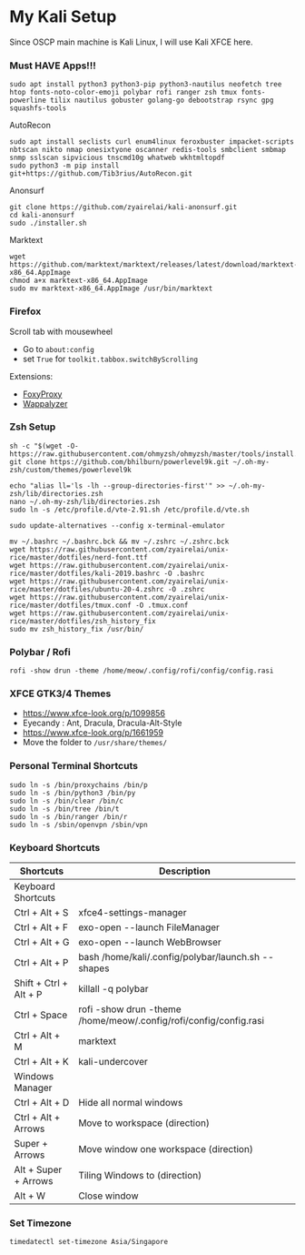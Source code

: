 # My Kali Setup
Since OSCP main machine is Kali Linux, I will use Kali XFCE here.

### Must HAVE Apps!!!
```
sudo apt install python3 python3-pip python3-nautilus neofetch tree htop fonts-noto-color-emoji polybar rofi ranger zsh tmux fonts-powerline tilix nautilus gobuster golang-go debootstrap rsync gpg squashfs-tools
```
AutoRecon
```
sudo apt install seclists curl enum4linux feroxbuster impacket-scripts nbtscan nikto nmap onesixtyone oscanner redis-tools smbclient smbmap snmp sslscan sipvicious tnscmd10g whatweb wkhtmltopdf
sudo python3 -m pip install git+https://github.com/Tib3rius/AutoRecon.git
```
Anonsurf
```
git clone https://github.com/zyairelai/kali-anonsurf.git
cd kali-anonsurf
sudo ./installer.sh
```
Marktext
```
wget https://github.com/marktext/marktext/releases/latest/download/marktext-x86_64.AppImage
chmod a+x marktext-x86_64.AppImage
sudo mv marktext-x86_64.AppImage /usr/bin/marktext
```

### Firefox
Scroll tab with mousewheel
- Go to `about:config`  
- set `True` for `toolkit.tabbox.switchByScrolling`

Extensions:
- [FoxyProxy](https://addons.mozilla.org/en-US/firefox/addon/foxyproxy-standard/)
- [Wappalyzer](https://addons.mozilla.org/en-US/firefox/addon/wappalyzer/)

### Zsh Setup
```
sh -c "$(wget -O- https://raw.githubusercontent.com/ohmyzsh/ohmyzsh/master/tools/install.sh)"
git clone https://github.com/bhilburn/powerlevel9k.git ~/.oh-my-zsh/custom/themes/powerlevel9k

echo "alias ll='ls -lh --group-directories-first'" >> ~/.oh-my-zsh/lib/directories.zsh
nano ~/.oh-my-zsh/lib/directories.zsh
sudo ln -s /etc/profile.d/vte-2.91.sh /etc/profile.d/vte.sh

sudo update-alternatives --config x-terminal-emulator

mv ~/.bashrc ~/.bashrc.bck && mv ~/.zshrc ~/.zshrc.bck
wget https://raw.githubusercontent.com/zyairelai/unix-rice/master/dotfiles/nerd-font.ttf
wget https://raw.githubusercontent.com/zyairelai/unix-rice/master/dotfiles/kali-2019.bashrc -O .bashrc
wget https://raw.githubusercontent.com/zyairelai/unix-rice/master/dotfiles/ubuntu-20-4.zshrc -O .zshrc
wget https://raw.githubusercontent.com/zyairelai/unix-rice/master/dotfiles/tmux.conf -O .tmux.conf
wget https://raw.githubusercontent.com/zyairelai/unix-rice/master/dotfiles/zsh_history_fix
sudo mv zsh_history_fix /usr/bin/
```

### Polybar / Rofi
```
rofi -show drun -theme /home/meow/.config/rofi/config/config.rasi 
```

### XFCE GTK3/4 Themes
- https://www.xfce-look.org/p/1099856
- Eyecandy : Ant, Dracula, Dracula-Alt-Style
- https://www.xfce-look.org/p/1661959
- Move the folder to `/usr/share/themes/`

### Personal Terminal Shortcuts
```
sudo ln -s /bin/proxychains /bin/p
sudo ln -s /bin/python3 /bin/py
sudo ln -s /bin/clear /bin/c
sudo ln -s /bin/tree /bin/t
sudo ln -s /bin/ranger /bin/r
sudo ln -s /sbin/openvpn /sbin/vpn
```

### Keyboard Shortcuts
| Shortcuts              | Description                                                         |
|------------------------|---------------------------------------------------------------------|
| Keyboard Shortcuts     |                                                                     |
| Ctrl + Alt + S         | xfce4-settings-manager                                              |
| Ctrl + Alt + F         | exo-open --launch FileManager                                       |
| Ctrl + Alt + G         | exo-open --launch WebBrowser                                        |
| Ctrl + Alt + P         | bash /home/kali/.config/polybar/launch.sh --shapes                  |
| Shift + Ctrl + Alt + P | killall -q polybar                                                  | 
| Ctrl + Space           | rofi -show drun -theme /home/meow/.config/rofi/config/config.rasi   |
| Ctrl + Alt + M         | marktext                                                            |
| Ctrl + Alt + K         | kali-undercover                                                     |
| Windows Manager        |                                                                     |
| Ctrl + Alt + D         | Hide all normal windows                                             |
| Ctrl + Alt + Arrows    | Move to workspace (direction)                                       |
| Super + Arrows         | Move window one workspace (direction)                               |
| Alt + Super + Arrows   | Tiling Windows to (direction)                                       |
| Alt + W                | Close window                                                        |

### Set Timezone
```
timedatectl set-timezone Asia/Singapore
```
